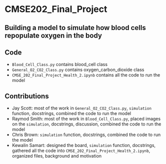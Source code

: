# CMSE202_Final_Project
**Building a model to simulate how blood cells repopulate oxygen in the body**
------------------------------------------------------------------------------------

## Code
- `Blood_Cell_Class.py` contains blood_cell class
- `General_O2_CO2_Class.py` contains oxygen_carbon_dioxide class
- `CMSE_202_Final_Project_Health_2.ipynb` contains all the code to run the model

## Contributions
- Jay Scott: most of the work in `General_O2_CO2_Class.py`, `simulation` function, docstrings, combined the code to run the model
- Raymod Smith: most of the work in `Blood_Cell_Class.py`, placed images on the `simulation`, docstrings, discussion, combined the code to run the model
- Chris Brown: `simulation` function, docstrings, combined the code to run the model
- Kewalin Samart: designed the board, `simulation` function, docstrings, gathered all the code into `CMSE_202_Final_Project_Health_2.ipynb`, organized files, background and motivation
